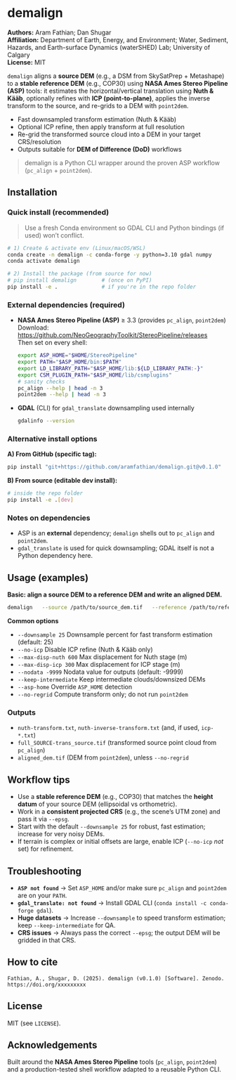 # demalign

**Authors:** Aram Fathian; Dan Shugar  
**Affiliation:** Department of Earth, Energy, and Environment; Water, Sediment, Hazards, and Earth-surface Dynamics (waterSHED) Lab; University of Calgary  
**License:** MIT

`demalign` aligns a **source DEM** (e.g., a DSM from SkySatPrep + Metashape) to a **stable reference DEM** (e.g., COP30) using
**NASA Ames Stereo Pipeline (ASP)** tools: it estimates the horizontal/vertical translation using **Nuth & Kääb**, optionally refines
with **ICP (point-to-plane)**, applies the inverse transform to the source, and re-grids to a DEM with `point2dem`.

- Fast downsampled transform estimation (Nuth & Kääb)
- Optional ICP refine, then apply transform at full resolution
- Re-grid the transformed source cloud into a DEM in your target CRS/resolution
- Outputs suitable for **DEM of Difference (DoD)** workflows

> demalign is a Python CLI wrapper around the proven ASP workflow (`pc_align` + `point2dem`).

## Installation

### Quick install (recommended)

> Use a fresh Conda environment so GDAL CLI and Python bindings (if used) won’t conflict.

```bash
# 1) Create & activate env (Linux/macOS/WSL)
conda create -n demalign -c conda-forge -y python=3.10 gdal numpy
conda activate demalign

# 2) Install the package (from source for now)
# pip install demalign        # (once on PyPI)
pip install -e .              # if you're in the repo folder
```

### External dependencies (required)

- **NASA Ames Stereo Pipeline (ASP)** ≥ 3.3 (provides `pc_align`, `point2dem`)  
  Download: https://github.com/NeoGeographyToolkit/StereoPipeline/releases  
  Then set on every shell:
  ```bash
  export ASP_HOME="$HOME/StereoPipeline"
  export PATH="$ASP_HOME/bin:$PATH"
  export LD_LIBRARY_PATH="$ASP_HOME/lib:${LD_LIBRARY_PATH:-}"
  export CSM_PLUGIN_PATH="$ASP_HOME/lib/csmplugins"
  # sanity checks
  pc_align --help | head -n 3
  point2dem --help | head -n 3
  ```

- **GDAL** (CLI) for `gdal_translate` downsampling used internally
  ```bash
  gdalinfo --version
  ```

### Alternative install options

**A) From GitHub (specific tag):**
```bash
pip install "git+https://github.com/aramfathian/demalign.git@v0.1.0"
```

**B) From source (editable dev install):**
```bash
# inside the repo folder
pip install -e .[dev]
```

### Notes on dependencies

- ASP is an **external** dependency; `demalign` shells out to `pc_align` and `point2dem`.
- `gdal_translate` is used for quick downsampling; GDAL itself is not a Python dependency here.

## Usage (examples)

**Basic: align a source DEM to a reference DEM and write an aligned DEM.**
```bash
demalign   --source /path/to/source_dem.tif   --reference /path/to/reference_dem.tif   --epsg 32608   --tr 5   --out /path/to/out_dir
```

**Common options**
- `--downsample 25`          Downsample percent for fast transform estimation (default: 25)
- `--no-icp`                 Disable ICP refine (Nuth & Kääb only)
- `--max-disp-nuth 600`      Max displacement for Nuth stage (m)
- `--max-disp-icp 300`       Max displacement for ICP stage (m)
- `--nodata -9999`           Nodata value for outputs (default: -9999)
- `--keep-intermediate`      Keep intermediate clouds/downsized DEMs
- `--asp-home`               Override `ASP_HOME` detection
- `--no-regrid`              Compute transform only; do not run `point2dem`

### Outputs
- `nuth-transform.txt`, `nuth-inverse-transform.txt` (and, if used, `icp-*.txt`)
- `full_SOURCE-trans_source.tif` (transformed source point cloud from `pc_align`)
- `aligned_dem.tif` (DEM from `point2dem`), unless `--no-regrid`

## Workflow tips

- Use a **stable reference DEM** (e.g., COP30) that matches the **height datum** of your source DEM (ellipsoidal vs orthometric).  
- Work in a **consistent projected CRS** (e.g., the scene’s UTM zone) and pass it via `--epsg`.
- Start with the default `--downsample 25` for robust, fast estimation; increase for very noisy DEMs.
- If terrain is complex or initial offsets are large, enable ICP (`--no-icp` *not* set) for refinement.

## Troubleshooting

- **`ASP not found`** → Set `ASP_HOME` and/or make sure `pc_align` and `point2dem` are on your `PATH`.
- **`gdal_translate: not found`** → Install GDAL CLI (`conda install -c conda-forge gdal`).
- **Huge datasets** → Increase `--downsample` to speed transform estimation; keep `--keep-intermediate` for QA.
- **CRS issues** → Always pass the correct `--epsg`; the output DEM will be gridded in that CRS.

## How to cite
```
Fathian, A., Shugar, D. (2025). demalign (v0.1.0) [Software]. Zenodo. https://doi.org/xxxxxxxxx
```

## License
MIT (see `LICENSE`).

## Acknowledgements
Built around the **NASA Ames Stereo Pipeline** tools (`pc_align`, `point2dem`) and a production-tested shell workflow adapted to a reusable Python CLI.
